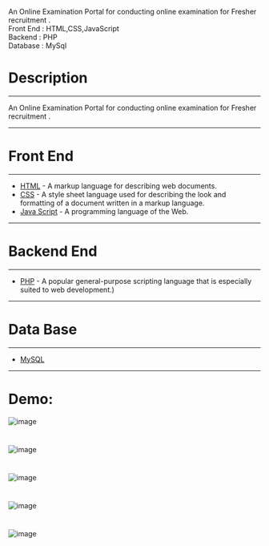 An Online Examination Portal for conducting online examination for Fresher recruitment .<br>
Front End : HTML,CSS,JavaScript <br>
Backend : PHP <br>
Database : MySql <br>

# Description
***
An Online Examination Portal for conducting online examination for Fresher recruitment .
***
# Front End
***
- [HTML](http://www.w3schools.com/html/default.asp) - A markup language for describing web documents.
- [CSS](http://www.w3schools.com/css/default.asp) - A style sheet language used for describing the look and formatting of a document written in a markup language.
- [Java Script](http://www.w3schools.com/js/default.asp) - A programming language of the Web.
***
# Backend End
***
- [PHP](http://php.net/) - A popular general-purpose scripting language that is especially suited to web development.)
***
# Data Base
***
- [MySQL](http://www.mysql.com/)
***

# Demo:


![image](https://user-images.githubusercontent.com/48875236/107132676-022cfb80-68af-11eb-92eb-33a5b6db05e6.png)
#
![image](https://user-images.githubusercontent.com/48875236/107132714-62bc3880-68af-11eb-966d-1b94b812ae36.png)
#
![image](https://user-images.githubusercontent.com/48875236/107132719-6ea7fa80-68af-11eb-8721-d6809fadefc7.png)
#
![image](https://user-images.githubusercontent.com/48875236/107132728-79628f80-68af-11eb-9f93-8cc53cfbae2c.png)
#
![image](https://user-images.githubusercontent.com/48875236/107132734-81baca80-68af-11eb-8a5d-38879dcd5855.png)


